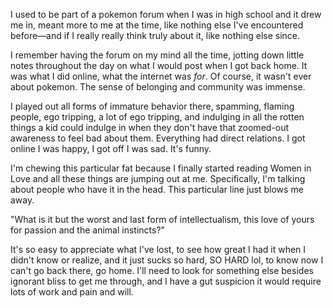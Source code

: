I used to be part of a pokemon forum when I was in high school and it drew me in, meant more to me at the time, like nothing else I've encountered before—and if I really really think truly about it, like nothing else since.

I remember having the forum on my mind all the time, jotting down little notes throughout the day on what I would post when I got back home. It was what I did online, what the internet was <i>for</i>. Of course, it wasn't ever about pokemon. The sense of belonging and community was immense.

I played out all forms of immature behavior there, spamming, flaming people, ego tripping, a lot of ego tripping, and indulging in all the rotten things a kid could indulge in when they don't have that zoomed-out awareness to feel bad about them. Everything had direct relations. I got online I was happy, I got off I was sad. It's funny.

I'm chewing this particular fat because I finally started reading Women in Love and all these things are jumping out at me. Specifically, I'm talking about people who have it in the head. This particular line just blows me away.

"What is it but the worst and last form of intellectualism, this love of yours for passion and the animal instincts?"

It's so easy to appreciate what I've lost, to see how great I had it when I didn't know or realize, and it just sucks so hard, SO HARD lol, to know now I can't go back there, go home. I'll need to look for something else besides ignorant bliss to get me through, and I have a gut suspicion it would require lots of work and pain and will.
